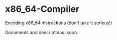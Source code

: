 # x86_64-Compiler
Encoding x86_64 instructions (don't take it serious!)

Documents and descriptions: soon.
